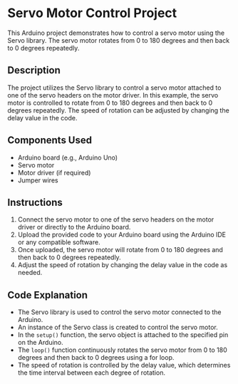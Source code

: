 # Servo Motor Control Project

This Arduino project demonstrates how to control a servo motor using the Servo library. The servo motor rotates from 0 to 180 degrees and then back to 0 degrees repeatedly.

## Description

The project utilizes the Servo library to control a servo motor attached to one of the servo headers on the motor driver. In this example, the servo motor is controlled to rotate from 0 to 180 degrees and then back to 0 degrees repeatedly. The speed of rotation can be adjusted by changing the delay value in the code.

## Components Used

- Arduino board (e.g., Arduino Uno)
- Servo motor
- Motor driver (if required)
- Jumper wires

## Instructions

1. Connect the servo motor to one of the servo headers on the motor driver or directly to the Arduino board.
2. Upload the provided code to your Arduino board using the Arduino IDE or any compatible software.
3. Once uploaded, the servo motor will rotate from 0 to 180 degrees and then back to 0 degrees repeatedly.
4. Adjust the speed of rotation by changing the delay value in the code as needed.

## Code Explanation

- The Servo library is used to control the servo motor connected to the Arduino.
- An instance of the Servo class is created to control the servo motor.
- In the `setup()` function, the servo object is attached to the specified pin on the Arduino.
- The `loop()` function continuously rotates the servo motor from 0 to 180 degrees and then back to 0 degrees using a for loop.
- The speed of rotation is controlled by the delay value, which determines the time interval between each degree of rotation.


